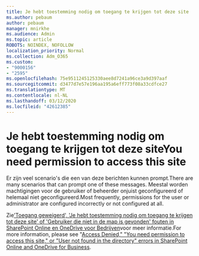 ```yaml
---
title: Je hebt toestemming nodig om toegang te krijgen tot deze site
ms.author: pebaum
author: pebaum
manager: mnirkhe
ms.audience: Admin
ms.topic: article
ROBOTS: NOINDEX, NOFOLLOW
localization_priority: Normal
ms.collection: Adm_O365
ms.custom:
- "9000156"
- "2595"
ms.openlocfilehash: 75e9511245125330aee8d7241a96ce3a9d397aaf
ms.sourcegitcommit: d3477d7e57e196aa195a6eff773f08a33cdfce27
ms.translationtype: MT
ms.contentlocale: nl-NL
ms.lasthandoff: 03/12/2020
ms.locfileid: "42612385"
---
```

# <a name="you-need-permission-to-access-this-site"></a><span data-ttu-id="f780f-102">Je hebt toestemming nodig om toegang te krijgen tot deze site</span><span class="sxs-lookup"><span data-stu-id="f780f-102">You need permission to access this site</span></span>

<span data-ttu-id="f780f-103">Er zijn veel scenario's die een van deze berichten kunnen prompt.</span><span class="sxs-lookup"><span data-stu-id="f780f-103">There are many scenarios that can prompt one of these messages.</span></span> <span data-ttu-id="f780f-104">Meestal worden machtigingen voor de gebruiker of beheerder onjuist geconfigureerd of helemaal niet geconfigureerd.</span><span class="sxs-lookup"><span data-stu-id="f780f-104">Most frequently, permissions for the user or administrator are configured incorrectly or not configured at all.</span></span> 

<span data-ttu-id="f780f-105">Zie['Toegang geweigerd', 'Je hebt toestemming nodig om toegang te krijgen tot deze site' of 'Gebruiker die niet in de map is gevonden' fouten in SharePoint Online en OneDrive voor Bedrijven](https://docs.microsoft.com/sharepoint/support/administration/access-denied-or-need-permission-error-sharepoint-online-or-onedrive-for-business)voor meer informatie.</span><span class="sxs-lookup"><span data-stu-id="f780f-105">For more information, please see "[Access Denied," "You need permission to access this site," or "User not found in the directory" errors in SharePoint Online and OneDrive for Business](https://docs.microsoft.com/sharepoint/support/administration/access-denied-or-need-permission-error-sharepoint-online-or-onedrive-for-business).</span></span>
